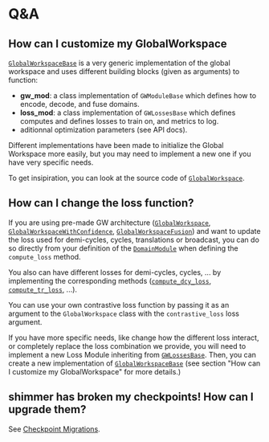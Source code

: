 # Q&A

## How can I customize my GlobalWorkspace
[`GlobalWorkspaceBase`](https://bdvllrs.github.io/shimmer/shimmer/modules/global_workspace.html#GlobalWorkspaceBase) 
is a very generic implementation of the global workspace and uses different building
blocks (given as arguments) to function:
* **gw_mod**: a class implementation of `GWModuleBase` which defines how to encode, 
    decode, and fuse domains.
* **loss_mod**: a class implementation of `GWLossesBase` which defines computes and
    defines losses to train on, and metrics to log.
* aditionnal optimization parameters (see API docs).

Different implementations have been made to initialize the Global Workspace more easily,
but you may need to implement a new one if you have very specific needs.

To get insipiration, you can look at the source code of
[`GlobalWorkspace`](https://bdvllrs.github.io/shimmer/shimmer/modules/global_workspace.html#GlobalWorkspace).

## How can I change the loss function?
If you are using pre-made GW architecture
([`GlobalWorkspace`](https://bdvllrs.github.io/shimmer/shimmer/modules/global_workspace.html#GlobalWorkspace),
[`GlobalWorkspaceWithConfidence`](https://bdvllrs.github.io/shimmer/shimmer/modules/global_workspace.html#GlobalWorkspaceWithConfidence),
[`GlobalWorkspaceFusion`](https://bdvllrs.github.io/shimmer/shimmer/modules/global_workspace.html#GlobalWorkspaceFusion)) and want to update the loss
used for demi-cycles, cycles, translations or broadcast, you can do so directly from
your definition of the
[`DomainModule`](https://bdvllrs.github.io/shimmer/shimmer/modules/domain.html#DomainModule.compute_loss)
when defining the `compute_loss` method.

You also can have different losses for demi-cycles, cycles, ... by implementing
the corresponding methods
([`compute_dcy_loss`](https://bdvllrs.github.io/shimmer/shimmer/modules/domain.html#DomainModule.compute_dcy_loss),
[`compute_tr_loss`](https://bdvllrs.github.io/shimmer/shimmer/modules/domain.html#DomainModule.compute_tr_loss), ...).

You can use your own contrastive loss function by passing it as an argument to the
`GlobalWorkspace` class with the `contrastive_loss` loss argument.

If you have more specific needs, like change how the different loss interact, or
completely replace the loss combination we provide, you will need to implement a new
Loss Module inheriting from
[`GWLossesBase`](https://bdvllrs.github.io/shimmer/shimmer/modules/losses.html#GWLossesBase).
Then, you can create a new implementation of
[`GlobalWorkspaceBase`](https://bdvllrs.github.io/shimmer/shimmer/modules/global_workspace.html#GlobalWorkspaceBase)
(see section "How can I customize my GlobalWorkspace" for more details.)


## shimmer has broken my checkpoints! How can I upgrade them?
See [Checkpoint Migrations](ckpt_migrations.md).

